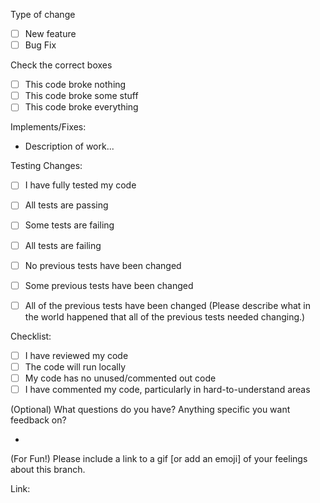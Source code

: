 Type of change

  - [ ] New feature
  - [ ] Bug Fix

Check the correct boxes

  - [ ] This code broke nothing
  - [ ] This code broke some stuff
  - [ ] This code broke everything

Implements/Fixes:

  - Description of work...

Testing Changes:

  - [ ] I have fully tested my code 
  - [ ] All tests are passing
  - [ ] Some tests are failing
  - [ ] All tests are failing

  - [ ] No previous tests have been changed
  - [ ] Some previous tests have been changed
  - [ ] All of the previous tests have been changed (Please describe what in the world happened that all of the previous tests needed changing.)

Checklist:

  - [ ] I have reviewed my code
  - [ ] The code will run locally
  - [ ] My code has no unused/commented out code
  - [ ] I have commented my code, particularly in hard-to-understand areas

(Optional) What questions do you have? Anything specific you want feedback on?

  * 

(For Fun!) Please include a link to a gif [or add an emoji] of your feelings about this branch.

Link: